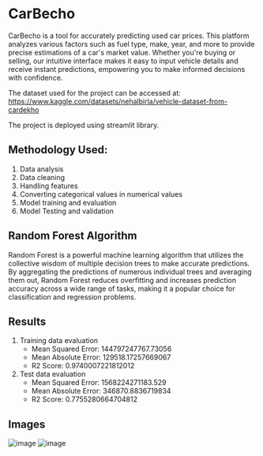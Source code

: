 # CarBecho
CarBecho is a tool for accurately predicting used car prices. This platform analyzes various factors such as fuel type, make, year, and more to provide precise estimations of a car's market value. Whether you're buying or selling, our intuitive interface makes it easy to input vehicle details and receive instant predictions, empowering you to make informed decisions with confidence.

The dataset used for the project can be accessed at: https://www.kaggle.com/datasets/nehalbirla/vehicle-dataset-from-cardekho

The project is deployed using streamlit library.

## Methodology Used:
1. Data analysis
2. Data cleaning
3. Handling features
4. Converting categorical values in numerical values
5. Model training and evaluation
6. Model Testing and validation

## Random Forest Algorithm
Random Forest is a powerful machine learning algorithm that utilizes the collective wisdom of multiple decision trees to make accurate predictions. By aggregating the predictions of numerous individual trees and averaging them out, Random Forest reduces overfitting and increases prediction accuracy across a wide range of tasks, making it a popular choice for classification and regression problems.

## Results
1. Training data evaluation
    * Mean Squared Error: 144797247767.73056
    * Mean Absolute Error: 129518.17257669067
    * R2 Score: 0.9740007221812012
2. Test data evaluation
    * Mean Squared Error: 1568224271183.529
    * Mean Absolute Error: 346870.8836719834
    * R2 Score: 0.7755280664704812

## Images
![image](https://github.com/meghaaroraa/Car-Becho/assets/96053499/5f505aee-88d7-48c4-9f41-90efb0e5a380)
![image](https://github.com/meghaaroraa/Car-Becho/assets/96053499/f09b2b1d-f51f-4cb9-afdf-fbf418cec826)

